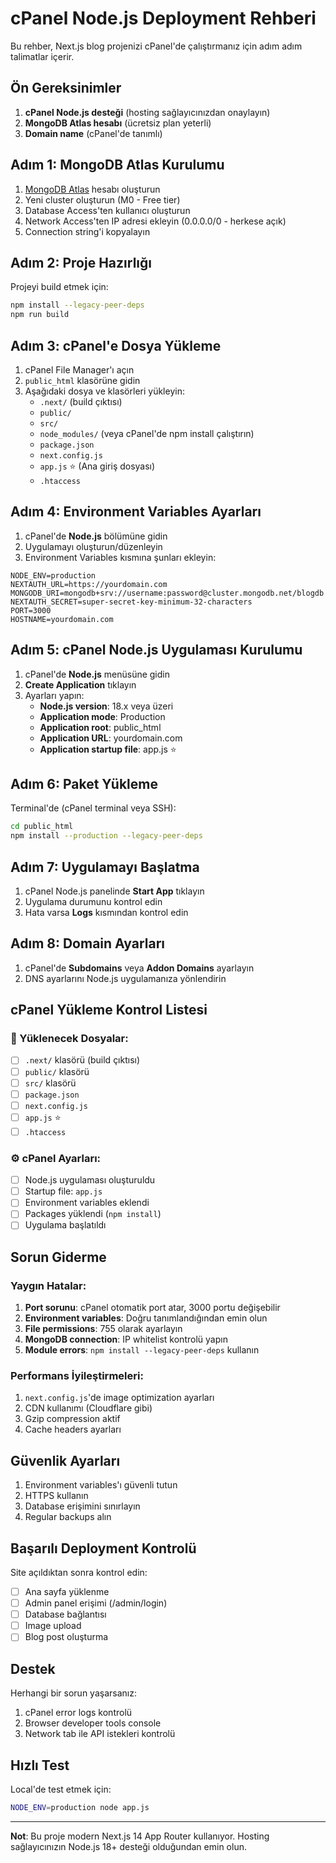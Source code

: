 # cPanel Node.js Deployment Rehberi

Bu rehber, Next.js blog projenizi cPanel'de çalıştırmanız için adım adım talimatlar içerir.

## Ön Gereksinimler

1. **cPanel Node.js desteği** (hosting sağlayıcınızdan onaylayın)
2. **MongoDB Atlas hesabı** (ücretsiz plan yeterli)
3. **Domain name** (cPanel'de tanımlı)

## Adım 1: MongoDB Atlas Kurulumu

1. [MongoDB Atlas](https://mongodb.com/cloud/atlas) hesabı oluşturun
2. Yeni cluster oluşturun (M0 - Free tier)
3. Database Access'ten kullanıcı oluşturun
4. Network Access'ten IP adresi ekleyin (0.0.0.0/0 - herkese açık)
5. Connection string'i kopyalayın

## Adım 2: Proje Hazırlığı

Projeyi build etmek için:

```bash
npm install --legacy-peer-deps
npm run build
```

## Adım 3: cPanel'e Dosya Yükleme

1. cPanel File Manager'ı açın
2. `public_html` klasörüne gidin
3. Aşağıdaki dosya ve klasörleri yükleyin:
   - `.next/` (build çıktısı)
   - `public/`
   - `src/`
   - `node_modules/` (veya cPanel'de npm install çalıştırın)
   - `package.json`
   - `next.config.js`
   - `app.js` ⭐ (Ana giriş dosyası)
   - `.htaccess`

## Adım 4: Environment Variables Ayarları

1. cPanel'de **Node.js** bölümüne gidin
2. Uygulamayı oluşturun/düzenleyin
3. Environment Variables kısmına şunları ekleyin:

```
NODE_ENV=production
NEXTAUTH_URL=https://yourdomain.com
MONGODB_URI=mongodb+srv://username:password@cluster.mongodb.net/blogdb
NEXTAUTH_SECRET=super-secret-key-minimum-32-characters
PORT=3000
HOSTNAME=yourdomain.com
```

## Adım 5: cPanel Node.js Uygulaması Kurulumu

1. cPanel'de **Node.js** menüsüne gidin
2. **Create Application** tıklayın
3. Ayarları yapın:
   - **Node.js version**: 18.x veya üzeri
   - **Application mode**: Production
   - **Application root**: public_html
   - **Application URL**: yourdomain.com
   - **Application startup file**: app.js ⭐

## Adım 6: Paket Yükleme

Terminal'de (cPanel terminal veya SSH):

```bash
cd public_html
npm install --production --legacy-peer-deps
```

## Adım 7: Uygulamayı Başlatma

1. cPanel Node.js panelinde **Start App** tıklayın
2. Uygulama durumunu kontrol edin
3. Hata varsa **Logs** kısmından kontrol edin

## Adım 8: Domain Ayarları

1. cPanel'de **Subdomains** veya **Addon Domains** ayarlayın
2. DNS ayarlarını Node.js uygulamanıza yönlendirin

## cPanel Yükleme Kontrol Listesi

### 📁 Yüklenecek Dosyalar:
- [ ] `.next/` klasörü (build çıktısı)
- [ ] `public/` klasörü
- [ ] `src/` klasörü  
- [ ] `package.json`
- [ ] `next.config.js`
- [ ] `app.js` ⭐
- [ ] `.htaccess`

### ⚙️ cPanel Ayarları:
- [ ] Node.js uygulaması oluşturuldu
- [ ] Startup file: `app.js` 
- [ ] Environment variables eklendi
- [ ] Packages yüklendi (`npm install`)
- [ ] Uygulama başlatıldı

## Sorun Giderme

### Yaygın Hatalar:

1. **Port sorunu**: cPanel otomatik port atar, 3000 portu değişebilir
2. **Environment variables**: Doğru tanımlandığından emin olun
3. **File permissions**: 755 olarak ayarlayın
4. **MongoDB connection**: IP whitelist kontrolü yapın
5. **Module errors**: `npm install --legacy-peer-deps` kullanın

### Performans İyileştirmeleri:

1. `next.config.js`'de image optimization ayarları
2. CDN kullanımı (Cloudflare gibi)
3. Gzip compression aktif
4. Cache headers ayarları

## Güvenlik Ayarları

1. Environment variables'ı güvenli tutun
2. HTTPS kullanın
3. Database erişimini sınırlayın
4. Regular backups alın

## Başarılı Deployment Kontrolü

Site açıldıktan sonra kontrol edin:
- [ ] Ana sayfa yüklenme
- [ ] Admin panel erişimi (/admin/login)
- [ ] Database bağlantısı
- [ ] Image upload
- [ ] Blog post oluşturma

## Destek

Herhangi bir sorun yaşarsanız:
1. cPanel error logs kontrolü
2. Browser developer tools console
3. Network tab ile API istekleri kontrolü

## Hızlı Test

Local'de test etmek için:
```bash
NODE_ENV=production node app.js
```

---

**Not**: Bu proje modern Next.js 14 App Router kullanıyor. Hosting sağlayıcınızın Node.js 18+ desteği olduğundan emin olun. 